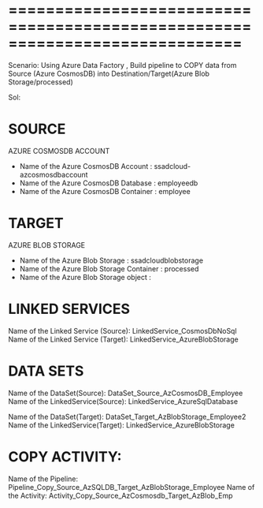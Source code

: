 =============================================================================
=============================================================================

Scenario:
Using Azure Data Factory , Build pipeline to COPY data from Source (Azure CosmosDB) into
Destination/Target(Azure Blob Storage/processed)

Sol:

# SOURCE
AZURE COSMOSDB ACCOUNT
- Name of the Azure CosmosDB Account        : ssadcloud-azcosmosdbaccount
- Name of the Azure CosmosDB Database       : employeedb
- Name of the Azure CosmosDB Container      : employee


# TARGET
AZURE BLOB STORAGE
- Name of the Azure Blob Storage            :  ssadcloudblobstorage
- Name of the Azure Blob Storage Container  :  processed
- Name of the Azure Blob Storage object     :  


# LINKED SERVICES
Name of the Linked Service (Source):  LinkedService_CosmosDbNoSql
Name of the Linked Service (Target):  LinkedService_AzureBlobStorage


# DATA SETS
Name of the DataSet(Source):  DataSet_Source_AzCosmosDB_Employee
Name of the LinkedService(Source):  LinkedService_AzureSqlDatabase

Name of the DataSet(Target):  DataSet_Target_AzBlobStorage_Employee2
Name of the LinkedService(Target):  LinkedService_AzureBlobStorage

# COPY ACTIVITY:
Name of the Pipeline: Pipeline_Copy_Source_AzSQLDB_Target_AzBlobStorage_Employee
Name of the Activity: Activity_Copy_Source_AzCosmosdb_Target_AzBlob_Emp

